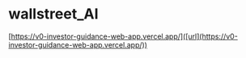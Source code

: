 # wallstreet_AI


[https://v0-investor-guidance-web-app.vercel.app/]([url](https://v0-investor-guidance-web-app.vercel.app/))
